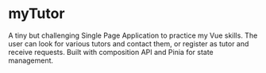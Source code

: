 # myTutor

A tiny but challenging Single Page Application to practice my Vue skills.
The user can look for various tutors and contact them, or register as tutor and receive requests.
Built with composition API and Pinia for state management.
